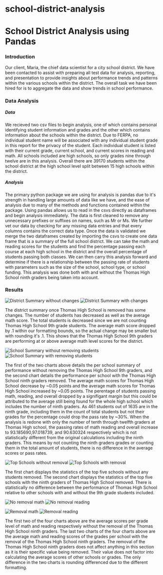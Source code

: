 # school-district-analysis


# School District Analysis using Pandas

### Introduction

Our client, Maria, the chief data scientist for a city school district. We have been contacted to assist with preparing all test data for analysis, reporting, and presentation to provide insights about performance trends and patterns within the various schools within the district.  The overall task we have been hired for is to aggregate the data and show trends in school performance.

### Data Analysis

##### Data

We recieved two csv files to begin analysis, one of which contains personal identifying student information and grades and the other which contains information about the schools within the district. Due to FERPA, no individual student name will be associated with any individual student grade in this report for the privacy of the student. Each individual student is listed with their current grade, current school, and current scores in reading and math. All schools included are high schools, so only grades nine through twelve are in this analysis. Overall there are 39170 students within the school district at the high school level split between 15 high schools within the district.

##### Analysis

The primary python package we are using for analysis is pandas due to it's strength in handling large amounts of data like we have, and the ease of analysis due to many of the methods and functions contained within the package. Using pandas allows us to read in the csvs directly as dataframes and begin analysis immediately. The data is first cleaned to remove any unnecessary prefixes or suffixes on names, such as Mr or Ms. We further vet our data by checking for any missing data entries and that every columns contains the correct data type. Once the data is validated we merge the two dataframes created by importing the csvs to create one data frame that is a summary of the full school district. We can take the math and reading scores for the students and find the percentage passing each course at each high school in the district and the overall percentage of students passing both classes. We can then carry this analysis forward and determine if there is a relationship between the passing rate of students with parameters such as the size of the school, school type, or school funding. This analysis was done both with and without the Thomas High School ninth graders being taken into account.



### Results

![District Summary without changes](https://github.com/roeggealissa/school-district-analysis/blob/57c3db68172dc3e71798edd02e348aa8777211df/Screen%20Shot%202021-09-19%20at%202.25.16%20PM.png)
![District Summary with changes](https://github.com/roeggealissa/school-district-analysis/blob/d04819cc8ee614b34ef11fe05695b4915c03aaab/Screen%20Shot%202021-09-19%20at%202.09.32%20PM.png)

The district summary once Thomas High School is removed has some changes. The number of students has decreased as well as the average math score. The total students is decreased since we are not counting Thomas High School 9th grade students. The average math score dropped by .1 within our formatting bounds, so the actual change may be smaller but with rounding it's .1. This shows that the Thomas High School 9th graders are performing at or above average math level scores for the district.

![School Summary without removing students](https://github.com/roeggealissa/school-district-analysis/blob/b3e7370fac0c171ba13a24506d933081f330188b/School-no-removal.png)
![School Summary with removing students](https://github.com/roeggealissa/school-district-analysis/blob/b3e7370fac0c171ba13a24506d933081f330188b/School-with-removal.png)


The first of the two charts above details the per school summary of performance without removing the Thomas High School 9th graders, and the second chart details the performance per school with the Thomas High School ninth graders removed. The average math scores for Thomas High School decrease by ~0.05 points and the average math scores for Thomas High School increased by ~0.05 points. The perentage of students passing math, reading, and overall dropped by a signifigant margin but this could be attributed to the average still being found for the whole high school which includes the number of ninth graders. As 461 students out of 1635 are in the ninth grade, including them in the count of total students but not their grades for the percentage could drop the pass rate by ~30%. When the analysis is redone with only the number of tenth through twelfth graders at Thomas High school, the passing rates of math reading and overall increase to 93.185690,97.018739, and 90.630324 respectively which is not statistically different from the original calculations including the ninth graders. This means by not counting the ninth graders grades or counting them in the total amount of students, there is no difference in the average scores or pass rates.

![Top Schools without removal](https://github.com/roeggealissa/school-district-analysis/blob/bc2df21b9c1c2f3131e7bed196a8a0b579f472bb/Top_no_removal.png)
![Top Schools with removal](https://github.com/roeggealissa/school-district-analysis/blob/bc2df21b9c1c2f3131e7bed196a8a0b579f472bb/Top_with_removal.png)

The first chart displays the statistics of the top five schools without any students removed. The second chart displays the statistics of the top five schools with the ninth graders of Thomas High School removed. There is statistically no difference between the performance of Thomas High School relative to other schools with and without the 9th grade students included.


![No removal math](https://github.com/roeggealissa/school-district-analysis/blob/362dd84abc2cc63180731c400949195ec5523f91/math_score_no_removal.png)
![No removal reading](https://github.com/roeggealissa/school-district-analysis/blob/362dd84abc2cc63180731c400949195ec5523f91/reading_score_no_removal.png)

![Removal math](https://github.com/roeggealissa/school-district-analysis/blob/362dd84abc2cc63180731c400949195ec5523f91/math_scores_with_removal.png)
![Removal reading](https://github.com/roeggealissa/school-district-analysis/blob/362dd84abc2cc63180731c400949195ec5523f91/reading_score_with_removal.png)

The first two of the four charts above are the average scores per grade level of math and reading respectively without the removal of the Thomas High School ninth graders. The last two charts of the four charts above are the average math and reading scores of the grades per school with the removal of the Thomas High School ninth graders. The removal of the Thomas High School ninth graders does not affect anything in this section as it is their specific value being removed. Their value does not factor into calculating the average scores of other schools or grades. The only difference in the two charts is rounding differenced due to the different formatting.
